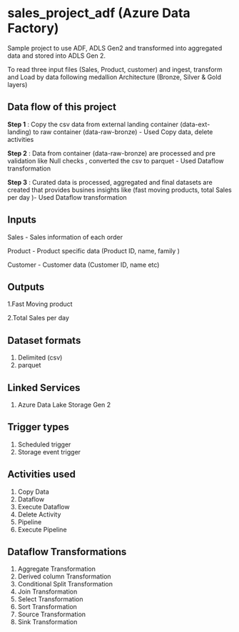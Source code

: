 
# sales_project_adf (Azure Data Factory)

Sample project to use ADF, ADLS Gen2 and transformed into aggregated data and stored into ADLS Gen 2.

To read three input files (Sales, Product, customer) and ingest, transform and Load by data following medallion Architecture   (Bronze, Silver & Gold layers)


Data flow of this project
-------------------------
**Step 1** : Copy the csv data from external landing container (data-ext-landing) to raw container (data-raw-bronze) - Used Copy data, delete activities

**Step 2** : Data from container (data-raw-bronze) are processed and pre validation like Null checks , converted the csv to parquet - Used Dataflow transformation

**Step 3** : Curated data is processed, aggregated and final datasets are created that provides busines insights like (fast moving products, total Sales per day )- Used Dataflow transformation



Inputs
------
Sales - Sales information of each order

Product - Product specific data (Product ID, name, family )

Customer - Customer data (Customer ID, name etc)

Outputs
-------
1.Fast Moving product

2.Total Sales per day


Dataset formats
---------------
1. Delimited (csv)
2. parquet

Linked Services
---------------
1. Azure Data Lake Storage Gen 2

Trigger types
---------------
1. Scheduled trigger
2. Storage event trigger


Activities used
---------------
1. Copy Data
2. Dataflow
3. Execute Dataflow
4. Delete Activity
5. Pipeline
6. Execute Pipeline

Dataflow Transformations
------------------------
1. Aggregate Transformation
2. Derived column Transformation
3. Conditional Split Transformation
4. Join Transformation
5. Select Transformation
6. Sort Transformation
7. Source Transformation
8. Sink Transformation

